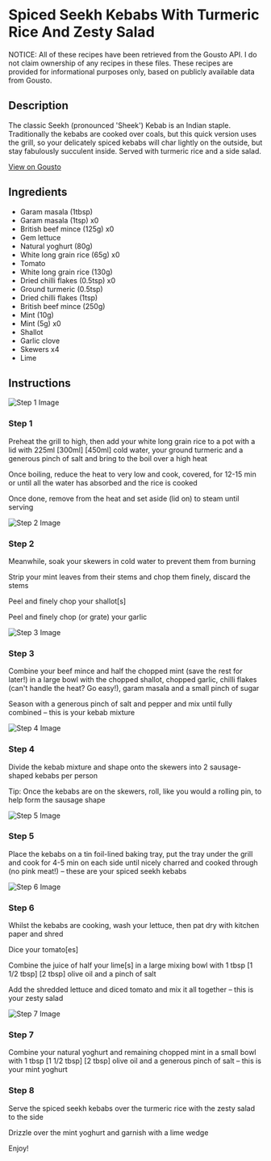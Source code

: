 # Spiced Seekh Kebabs With Turmeric Rice And Zesty Salad

NOTICE: All of these recipes have been retrieved from the Gousto API. I do not claim ownership of any recipes in these files. These recipes are provided for informational purposes only, based on publicly available data from Gousto.

## Description

The classic Seekh (pronounced 'Sheek') Kebab is an Indian staple. Traditionally the kebabs are cooked over coals, but this quick version uses the grill, so your delicately spiced kebabs will char lightly on the outside, but stay fabulously succulent inside. Served with turmeric rice and a side salad.

[View on Gousto](https://www.gousto.co.uk/recipes/cookbook/spiced-seekh-kebabs-rice-zesty-salad)

## Ingredients

- Garam masala (1tbsp)
- Garam masala (1tsp) x0
- British beef mince (125g) x0
- Gem lettuce
- Natural yoghurt (80g)
- White long grain rice (65g) x0
- Tomato
- White long grain rice (130g)
- Dried chilli flakes (0.5tsp) x0
- Ground turmeric (0.5tsp)
- Dried chilli flakes (1tsp)
- British beef mince (250g)
- Mint (10g)
- Mint (5g) x0
- Shallot
- Garlic clove
- Skewers x4
- Lime

## Instructions

![Step 1 Image](https://production-media.gousto.co.uk/cms/recipe-step-image/888.-step-1-x200.jpg)

### Step 1

Preheat the grill to high, then add your white long grain rice to a pot with a lid with 225ml <span class="text-purple">[300ml]</span> <span class="text-danger">[450ml]</span> cold water, your ground turmeric and a generous pinch of salt and bring to the boil over a high heat

Once boiling, reduce the heat to very low and cook, covered, for 12-15 min or until all the water has absorbed and the rice is cooked

Once done, remove from the heat and set aside (lid on) to steam until serving

![Step 2 Image](https://production-media.gousto.co.uk/cms/recipe-step-image/888.-step-2-x200.jpg)

### Step 2

Meanwhile, soak your skewers in cold water to prevent them from burning

Strip your mint leaves from their stems and chop them finely, discard the stems

Peel and finely chop your shallot[s]

Peel and finely chop (or grate) your garlic

![Step 3 Image](https://production-media.gousto.co.uk/cms/recipe-step-image/888.-step-3-x200.jpg)

### Step 3

Combine your beef mince and half the chopped mint (save the rest for later!) in a large bowl with the chopped shallot, chopped garlic, chilli flakes (can't handle the heat? Go easy!), garam masala and a small pinch of sugar

Season with a generous pinch of salt and pepper and mix until fully combined – this is your kebab mixture

![Step 4 Image](https://production-media.gousto.co.uk/cms/recipe-step-image/888.-step-4-x200.jpg)

### Step 4

Divide the kebab mixture and shape onto the skewers into 2 sausage-shaped kebabs per person

Tip: Once the kebabs are on the skewers, roll, like you would a rolling pin, to help form the sausage shape

![Step 5 Image](https://production-media.gousto.co.uk/cms/recipe-step-image/888.-step-5-x200.jpg)

### Step 5

Place the kebabs on a tin foil-lined baking tray, put the tray under the grill and cook for 4-5 min on each side until nicely charred and cooked through (no pink meat!) – these are your spiced seekh kebabs

![Step 6 Image](https://production-media.gousto.co.uk/cms/recipe-step-image/888.-step-6-x200.jpg)

### Step 6

Whilst the kebabs are cooking, wash your lettuce, then pat dry with kitchen paper and shred

Dice your tomato[es]

Combine the juice of half your lime[s] in a large mixing bowl with 1 tbsp <span class="text-purple">[1 1/2 tbsp]</span> <span class="text-danger">[2 tbsp] </span>olive oil and a pinch of salt

Add the shredded lettuce and diced tomato and mix it all together – this is your zesty salad

![Step 7 Image](https://production-media.gousto.co.uk/cms/recipe-step-image/888.-step-7-x200.jpg)

### Step 7

Combine your natural yoghurt and remaining chopped mint in a small bowl with 1 tbsp <span class="text-purple">[1 1/2 tbsp]</span> <span class="text-danger">[2 tbsp]</span> olive oil and a generous pinch of salt – this is your mint yoghurt

### Step 8

Serve the spiced seekh kebabs over the turmeric rice with the zesty salad to the side

Drizzle over the mint yoghurt and garnish with a lime wedge

Enjoy!

